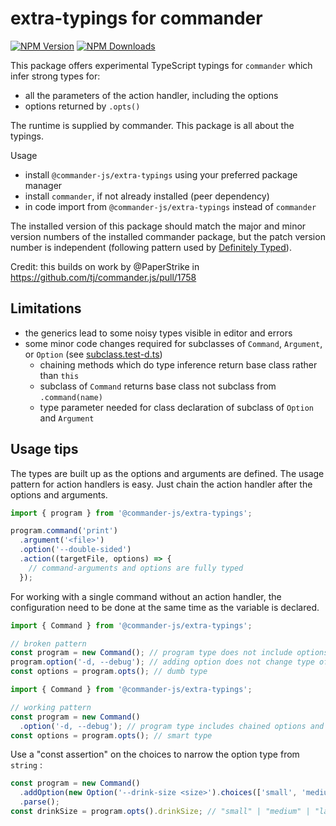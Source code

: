 # extra-typings for commander

[![NPM Version](http://img.shields.io/npm/v/@commander-js/extra-typings.svg?style=flat)](https://www.npmjs.org/package/@commander-js/extra-typings)
[![NPM Downloads](https://img.shields.io/npm/dm/@commander-js/extra-typings.svg?style=flat)](https://npmcharts.com/compare/@commander-js/extra-typings?minimal=true)

This package offers experimental TypeScript typings for `commander` which infer strong types for:

- all the parameters of the action handler, including the options
- options returned by `.opts()`

The runtime is supplied by commander. This package is all about the typings.

Usage

- install `@commander-js/extra-typings` using your preferred package manager
- install `commander`, if not already installed (peer dependency)
- in code import from `@commander-js/extra-typings` instead of `commander`

The installed version of this package should match the major and minor version numbers of the installed commander package, but the patch version number is independent (following pattern used by [Definitely Typed](https://github.com/DefinitelyTyped/DefinitelyTyped#how-do-definitely-typed-package-versions-relate-to-versions-of-the-corresponding-library)).

Credit: this builds on work by @PaperStrike in <https://github.com/tj/commander.js/pull/1758>

## Limitations

- the generics lead to some noisy types visible in editor and errors
- some minor code changes required for subclasses of `Command`, `Argument`, or `Option` (see [subclass.test-d.ts](./tests/subclass.test-d.ts))
  - chaining methods which do type inference return base class rather than `this`
  - subclass of `Command` returns base class not subclass from `.command(name)`
  - type parameter needed for class declaration of subclass of `Option` and `Argument`

## Usage tips

The types are built up as the options and arguments are defined. The usage pattern for action handlers is easy. Just chain the action handler after the options and arguments.

```typescript
import { program } from '@commander-js/extra-typings';

program.command('print')
  .argument('<file>')
  .option('--double-sided')
  .action((targetFile, options) => {
    // command-arguments and options are fully typed
  });
```

For working with a single command without an action handler, the configuration need to be done at the same time as the variable is declared.

```typescript
import { Command } from '@commander-js/extra-typings';

// broken pattern
const program = new Command(); // program type does not include options or arguments
program.option('-d, --debug'); // adding option does not change type of program
const options = program.opts(); // dumb type
```

```typescript
import { Command } from '@commander-js/extra-typings';

// working pattern
const program = new Command()
  .option('-d, --debug'); // program type includes chained options and arguments
const options = program.opts(); // smart type
```

Use a "const assertion" on the choices to narrow the option type from `string` :

```typescript
const program = new Command()
  .addOption(new Option('--drink-size <size>').choices(['small', 'medium', 'large'] as const))
  .parse();
const drinkSize = program.opts().drinkSize; // "small" | "medium" | "large" | undefined
```
